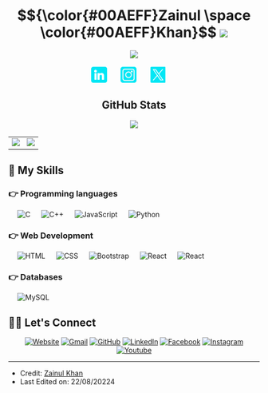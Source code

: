 
<h1 align="center"> $${\color{#00AEFF}Zainul \space \color{#00AEFF}Khan}$$ <img src="https://media.giphy.com/media/hvRJCLFzcasrR4ia7z/giphy.gif" width="30"> </h1>

<p align="center">
  <!-- Typing SVG by DenverCoder1 - https://github.com/DenverCoder1/readme-typing-svg -->
  <a href="https://github.com/DenverCoder1/readme-typing-svg">
    <img src="https://readme-typing-svg.demolab.com/?lines=Front-End%20web%20developer;1%20year%20of%20coding%20experience;Always%20learning%20new%20things&font=Fira%20Code&center=true&width=440&height=45&color=00AEFF&vCenter=true&pause=1000&size=22" /></a>
</p>
<p align="center">
  <a href="https://www.linkedin.com/in/zainul-khan-67232b263/"><img width="32px" alt="Twitter" title="Twitter" src="https://github.com/KhanZaingithub/images/blob/main/linkedin.png"/></a>
  &#8287;&#8287;&#8287;&#8287;&#8287;
  <a href="https://discord.gg/fPrdqh3Zfu" alt="Discord" title="Dev Pro Tips Discord Server"><img width="32px" src=https://github.com/KhanZaingithub/images/blob/main/instagram%20(1)%20(1).png/></a>
  &#8287;&#8287;&#8287;&#8287;&#8287;
  <a href="https://dev.to/denvercoder1"><img width="30px" alt="Dev.to" title="DenverCoder1 Dev.to" src="https://github.com/KhanZaingithub/images/blob/main/New%20Project%20(2).png"></a>
  &#8287;&#8287;&#8287;&#8287;&#8287;
<!--   &#8287;&#8287;&#8287;&#8287;&#8287;
  <a href="http://eyl327.mywebcommunity.org/promos/"><img width="32px" alt="Free Stuff" title="Free gifts for you" src="https://i.imgur.com/0uVwkoZ.png"/></a> -->
</p>

<h2 align="center">GitHub Stats</h2>


<p align="center">

  <img height="180em" src="https://github-readme-stats-eight-theta.vercel.app/api/top-langs/?username=KhanZaingithub&layout=compact&langs_count=8&theme=algolia"/>
  
</p>


<table>
  <tr>
    <td>
       <img  src="https://github-readme-stats-eight-theta.vercel.app/api?username=KhanZaingithub&show_icons=true&theme=algolia&include_all_commits=true&count_private=true"/>
    </td>
    <td>
       <img  src="https://github-readme-streak-stats.herokuapp.com/?user=KhanZaingithub&theme=algolia"/>
    </td>
  </tr>
</table>

<h2 align="start"> 🎯  My Skills</h2>

<h3 align="start">👉 Programming languages
</h3>

<p align="start"> 
   &emsp; 
   <img alt="C" src="https://img.shields.io/badge/C%20-%2300AEFF.svg?logo=c&logoColor=white">
   &emsp; 
  <img alt="C++" src="https://img.shields.io/badge/C++%20-%2300599C.svg?logo=c%2B%2B&logoColor=white">
   &emsp; 
  <img alt="JavaScript" src="https://img.shields.io/badge/JavaScript%20-%23F7DF1E.svg?logo=javascript&logoColor=black">
   &emsp; 
    <img alt="Python" src="https://img.shields.io/badge/Python%20-%2314354C.svg?logo=python&logoColor=white">
  
</p>


<h3 align="start">👉 Web Development
</h3>

<p align="start"> 
   &emsp; 
   <img alt="HTML" src="https://img.shields.io/badge/HTML5%20-%23E34F26.svg?logo=html5&logoColor=white">
   &emsp; 
 <img alt="CSS" src="https://img.shields.io/badge/CSS%20-%231572B6.svg?logo=css3&logoColor=white">
   &emsp; 
  <img alt="Bootstrap" src="https://img.shields.io/badge/Bootstrap-%23563D7C.svg?style=flat&logo=bootstrap&logoColor=white"/>
   &emsp; 
   <img alt="React" src="https://img.shields.io/badge/Reactjs-%230088CC.svg?style=flat&logo=react&logoColor=white"/>
   &emsp; 
   <img alt="React" src="https://img.shields.io/badge/Reactjs-%23000000.svg?style=flat&logo=nextdotjs&logoColor=white"/>
  
</p>

<h3 align="start">👉 Databases
</h3>

<p align="start"> 
   &emsp; 
   <img alt="MySQL" src="https://img.shields.io/badge/MySQL-%234479A1.svg?style=flat&llogo=mysql&logoColor=white">
   &emsp; 
  
</p>


## 🙋‍♀️ Let's Connect
<p align="center">
  <a href="https://candida-noronha.web.app/"><img src="https://img.icons8.com/bubbles/50/000000/web.png" alt="Website"/></a>
	<a href="mailto:candida.noronha18@gmail.com"><img src="https://img.icons8.com/bubbles/50/000000/gmail.png" alt="Gmail"/></a>
	<a href="https://github.com/Candida18"><img src="https://img.icons8.com/bubbles/50/000000/github.png" alt="GitHub"/></a>
	<a href="https://linkedin.com/in/candida-ruth-noronha-b019101ab"><img src="https://img.icons8.com/bubbles/50/000000/linkedin.png" alt="LinkedIn"/></a>
	<a href="https://www.facebook.com/candida.noronha.77"><img src="https://img.icons8.com/bubbles/50/000000/facebook-new.png" alt="Facebook"/></a>
	<a href="https://instagram.com/candyyyy__18"><img src="https://img.icons8.com/bubbles/50/000000/instagram.png" alt="Instagram"/></a>
	<a href="https://www.youtube.com/channel/UC7V1Gm8V0kRLp_EHB8aDj2A"><img src="https://img.icons8.com/bubbles/50/000000/youtube.png" alt="Youtube"/></a>
	
</p>

<hr/>

* Credit: [Zainul Khan](https://github.com/KhanZaingithub)
* Last Edited on: 22/08/20224


